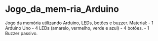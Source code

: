 # Jogo_da_mem-ria_Arduino
Jogo da memória utilizando Arduino, LEDs, botões e buzzer.  Material: - 1 Arduino Uno  - 4 LEDs (amarelo, vermelho, verde e azul) - 4 botões. - 1 Buzzer passivo.

